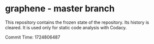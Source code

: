 # graphene - master branch

This repository contains the frozen state of the repository.
Its history is cleared. It is used only for static code
analysis with Codacy.

Commit Time: 1724806487